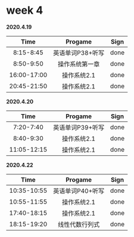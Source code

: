 # week 4

**2020.4.19**

Time|Progame|Sign
|:-----:|:-----:|:-----:|
8:15-8:45|英语单词P38+听写|done
8:50-9:50|操作系统第一章|done
16:00-17:00|操作系统2.1|done
20:45-21:50|操作系统2.1|done

**2020.4.20**

Time|Progame|Sign
|:-----:|:-----:|:-----:|
7:20-7:40|英语单词P39+听写|done
8:40-9:30|操作系统2.1|done
11:05-12:15|操作系统2.1|done

**2020.4.22**

Time|Progame|Sign
|:-----:|:-----:|:-----:|
10:35-10:55|英语单词P40+听写|done
10:55-11:55|操作系统2.1|done
17:40-18:15|操作系统2.1|done
18:15-19:20|线性代数行列式|done